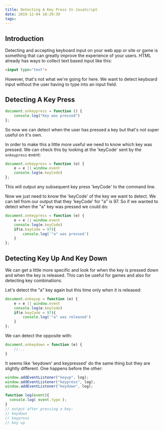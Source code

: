 ```yaml
---
title: Detecting A Key Press In JavaScript
date: 2019-12-04 18:29:39
tags:
---
```

## Introduction
Detecting and accepting keyboard input on your web app or site or game is something that can greatly improve the experience of your users. HTML already has ways to collect text based input like this:
```html
<input type="text">
```
However, that's not what we're going for here. We want to detect keyboard input without the user having to type into an input field. 

## Detecting A Key Press
```js
document.onkeypress = function () {
    console.log("Key was pressed")
};
```
So now we can detect when the user has pressed a key but that's not super useful on it's own.

In order to make this a little more useful we need to know which key was pressed. We can check this by looking at the 'keyCode' sent by the `onkeypress` event:
```js
document.onkeypress = function (e) {
    e = e || window.event
    console.log(e.keyCode)
};
```
This will output any subsequent key press 'keyCode' to the command line. 

Now we just need to know the 'keyCode' of the key we want to detect. We can tell from our output that they 'keyCode' for "a" is 97. So if we wanted to detect when the "a" key was pressed we could do:
```js
document.onkeypress = function (e) {
    e = e || window.event
    console.log(e.keyCode)
    if(e.keyCode = 97){
	    console.log('"a" was pressed')
    }
};
```
## Detecting Key Up And Key Down
We can get a little more specific and look for when the key is pressed down and when the key is released. This can be useful for games and also for detecting key combinations.

Let's detect the "a" key again but this time only when it is released:
```js
document.onkeyup = function (e) {
    e = e || window.event
    console.log(e.keyCode)
    if(e.keyCode = 97){
	    console.log('"a" was released')
    }
};
```

We can detect the opposite with:
```js
document.onkeydown = function (e) {
	//...
}
```
It seems like 'keydown' and keypressed' do the same thing but they are slightly different. One happens before the other:
```js
window.addEventListener("keyup", log);
window.addEventListener("keypress", log);
window.addEventListener("keydown", log);

function log(event){
  console.log( event.type );
}
// output after pressing a key:
// keydown
// keypress
// key up
```
